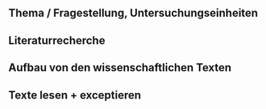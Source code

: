 
## Thema / Fragestellung, Untersuchungseinheiten



## Literaturrecherche

## Aufbau von den wissenschaftlichen Texten

## Texte lesen + exceptieren

